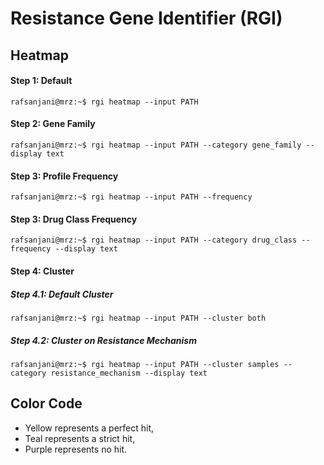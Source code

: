 # Resistance Gene Identifier (RGI)

## Heatmap

#### Step 1: Default
```console
rafsanjani@mrz:~$ rgi heatmap --input PATH
```

#### Step 2: Gene Family
```console
rafsanjani@mrz:~$ rgi heatmap --input PATH --category gene_family --display text
```

#### Step 3: Profile Frequency
```console
rafsanjani@mrz:~$ rgi heatmap --input PATH --frequency
```

#### Step 3: Drug Class Frequency
```console
rafsanjani@mrz:~$ rgi heatmap --input PATH --category drug_class --frequency --display text
```
#### Step 4: Cluster

##### Step 4.1: Default Cluster
```console
rafsanjani@mrz:~$ rgi heatmap --input PATH --cluster both
```

##### Step 4.2: Cluster on Resistance Mechanism
```console
rafsanjani@mrz:~$ rgi heatmap --input PATH --cluster samples --category resistance_mechanism --display text
```

## Color Code
- Yellow represents a perfect hit, 
- Teal represents a strict hit, 
- Purple represents no hit.

